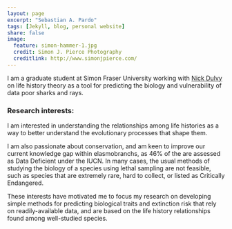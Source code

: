 ```yaml
---
layout: page
excerpt: "Sebastian A. Pardo"
tags: [Jekyll, blog, personal website]
share: false
image:
  feature: simon-hammer-1.jpg
  credit: Simon J. Pierce Photography
  creditlink: http://www.simonjpierce.com/
---
```


I am a graduate student at Simon Fraser University working with [Nick Dulvy](http://www.dulvy.com) on life history theory as a tool for predicting the biology and vulnerability of data poor sharks and rays.

### Research interests:

I am interested in understanding the relationships among life histories as a way to better understand the evolutionary processes that shape them. 


I am also passionate about conservation, and am keen to improve our current knowledge gap within elasmobranchs, as 46% of the are assessed as Data Deficient under the IUCN. In many cases, the usual methods of studying the biology of a species using lethal sampling are not feasible, such as species that are extremely rare, hard to collect, or listed as Critically Endangered.

These interests have motivated me to focus my research on developing simple methods for predicting biological traits and extinction risk that rely on readily-available data, and are based on the life history relationships found among well-studied species.

